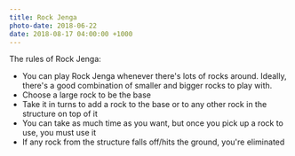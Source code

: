 ```yaml
---
title: Rock Jenga
photo-date: 2018-06-22
date: 2018-08-17 04:00:00 +1000
---
```

The rules of Rock Jenga:
* You can play Rock Jenga whenever there's lots of rocks around. Ideally, there's a good combination of smaller and bigger rocks to play with.
* Choose a large rock to be the base
* Take it in turns to add a rock to the base or to any other rock in the structure on top of it
* You can take as much time as you want, but once you pick up a rock to use, you must use it
* If any rock from the structure falls off/hits the ground, you're eliminated
